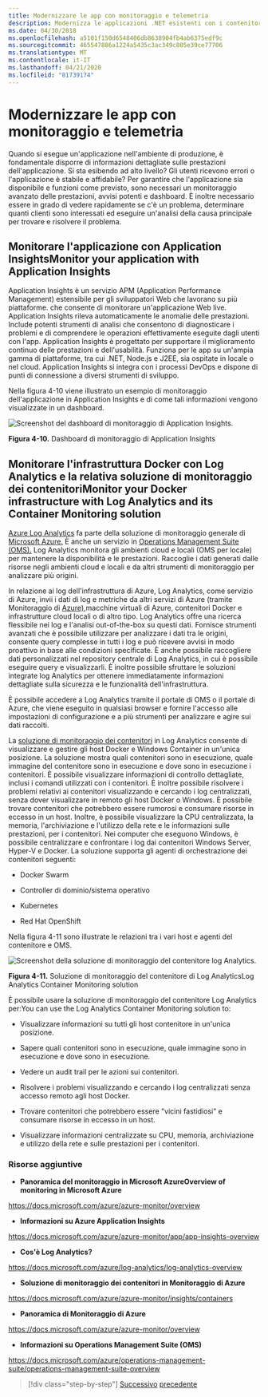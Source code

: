 ```yaml
---
title: Modernizzare le app con monitoraggio e telemetria
description: Modernizza le applicazioni .NET esistenti con i contenitori di Azure Cloud e Windows . Modernizza le tue app con monitoraggio e telemetria
ms.date: 04/30/2018
ms.openlocfilehash: a5101f150d6548406db8638904fb4ab6375edf9c
ms.sourcegitcommit: 465547886a1224a5435c3ac349c805e39ce77706
ms.translationtype: MT
ms.contentlocale: it-IT
ms.lasthandoff: 04/21/2020
ms.locfileid: "81739174"
---
```

# <a name="modernize-your-apps-with-monitoring-and-telemetry"></a>Modernizzare le app con monitoraggio e telemetria

Quando si esegue un'applicazione nell'ambiente di produzione, è fondamentale disporre di informazioni dettagliate sulle prestazioni dell'applicazione. Si sta esibendo ad alto livello? Gli utenti ricevono errori o l'applicazione è stabile e affidabile? Per garantire che l'applicazione sia disponibile e funzioni come previsto, sono necessari un monitoraggio avanzato delle prestazioni, avvisi potenti e dashboard. È inoltre necessario essere in grado di vedere rapidamente se c'è un problema, determinare quanti clienti sono interessati ed eseguire un'analisi della causa principale per trovare e risolvere il problema.

## <a name="monitor-your-application-with-application-insights"></a>Monitorare l'applicazione con Application InsightsMonitor your application with Application Insights

Application Insights è un servizio APM (Application Performance Management) estensibile per gli sviluppatori Web che lavorano su più piattaforme. che consente di monitorare un'applicazione Web live. Application Insights rileva automaticamente le anomalie delle prestazioni. Include potenti strumenti di analisi che consentono di diagnosticare i problemi e di comprendere le operazioni effettivamente eseguite dagli utenti con l'app. Application Insights è progettato per supportare il miglioramento continuo delle prestazioni e dell'usabilità. Funziona per le app su un'ampia gamma di piattaforme, tra cui .NET, Node.js e J2EE, sia ospitate in locale o nel cloud. Application Insights si integra con i processi DevOps e dispone di punti di connessione a diversi strumenti di sviluppo.

Nella figura 4-10 viene illustrato un esempio di monitoraggio dell'applicazione in Application Insights e di come tali informazioni vengono visualizzate in un dashboard.

![Screenshot del dashboard di monitoraggio di Application Insights.](./media/modernize-your-apps-with-monitoring-and-telemetry/application-insights-monitoring-dashboard.png)

**Figura 4-10.** Dashboard di monitoraggio di Application Insights

## <a name="monitor-your-docker-infrastructure-with-log-analytics-and-its-container-monitoring-solution"></a>Monitorare l'infrastruttura Docker con Log Analytics e la relativa soluzione di monitoraggio dei contenitoriMonitor your Docker infrastructure with Log Analytics and its Container Monitoring solution

[Azure Log Analytics](https://docs.microsoft.com/azure/log-analytics/log-analytics-overview) fa parte della soluzione di monitoraggio generale di [Microsoft Azure.](https://docs.microsoft.com/azure/monitoring-and-diagnostics/monitoring-overview) È anche un servizio in [Operations Management Suite (OMS).](https://docs.microsoft.com/azure/operations-management-suite/operations-management-suite-overview) Log Analytics monitora gli ambienti cloud e locali (OMS per locale) per mantenere la disponibilità e le prestazioni. Raccoglie i dati generati dalle risorse negli ambienti cloud e locali e da altri strumenti di monitoraggio per analizzare più origini.

In relazione ai log dell'infrastruttura di Azure, Log Analytics, come servizio di Azure, invii i dati di log e metriche da altri servizi di Azure (tramite Monitoraggio di [Azure),](https://docs.microsoft.com/azure/monitoring-and-diagnostics/monitoring-overview-azure-monitor)macchine virtuali di Azure, contenitori Docker e infrastrutture cloud locali o di altro tipo. Log Analytics offre una ricerca flessibile nei log e l'analisi out-of-the-box su questi dati. Fornisce strumenti avanzati che è possibile utilizzare per analizzare i dati tra le origini, consente query complesse in tutti i log e può ricevere avvisi in modo proattivo in base alle condizioni specificate. È anche possibile raccogliere dati personalizzati nel repository centrale di Log Analytics, in cui è possibile eseguire query e visualizzarli. È inoltre possibile sfruttare le soluzioni integrate log Analytics per ottenere immediatamente informazioni dettagliate sulla sicurezza e le funzionalità dell'infrastruttura.

È possibile accedere a Log Analytics tramite il portale di OMS o il portale di Azure, che viene eseguito in qualsiasi browser e fornire l'accesso alle impostazioni di configurazione e a più strumenti per analizzare e agire sui dati raccolti.

La [soluzione di monitoraggio dei contenitori](https://docs.microsoft.com/azure/log-analytics/log-analytics-containers) in Log Analytics consente di visualizzare e gestire gli host Docker e Windows Container in un'unica posizione. La soluzione mostra quali contenitori sono in esecuzione, quale immagine del contenitore sono in esecuzione e dove sono in esecuzione i contenitori. È possibile visualizzare informazioni di controllo dettagliate, inclusi i comandi utilizzati con i contenitori. È inoltre possibile risolvere i problemi relativi ai contenitori visualizzando e cercando i log centralizzati, senza dover visualizzare in remoto gli host Docker o Windows. È possibile trovare contenitori che potrebbero essere rumorosi e consumare risorse in eccesso in un host. Inoltre, è possibile visualizzare la CPU centralizzata, la memoria, l'archiviazione e l'utilizzo della rete e le informazioni sulle prestazioni, per i contenitori. Nei computer che eseguono Windows, è possibile centralizzare e confrontare i log dai contenitori Windows Server, Hyper-V e Docker. La soluzione supporta gli agenti di orchestrazione dei contenitori seguenti:

- Docker Swarm

- Controller di dominio/sistema operativo

- Kubernetes

- Red Hat OpenShift

Nella figura 4-11 sono illustrate le relazioni tra i vari host e agenti del contenitore e OMS.

![Screenshot della soluzione di monitoraggio del contenitore log Analytics.](./media/modernize-your-apps-with-monitoring-and-telemetry/log-analytics-container-monitoring-solution.png)

**Figura 4-11.** Soluzione di monitoraggio del contenitore di Log AnalyticsLog Analytics Container Monitoring solution

È possibile usare la soluzione di monitoraggio del contenitore Log Analytics per:You can use the Log Analytics Container Monitoring solution to:

- Visualizzare informazioni su tutti gli host contenitore in un'unica posizione.

- Sapere quali contenitori sono in esecuzione, quale immagine sono in esecuzione e dove sono in esecuzione.

- Vedere un audit trail per le azioni sui contenitori.

- Risolvere i problemi visualizzando e cercando i log centralizzati senza accesso remoto agli host Docker.

- Trovare contenitori che potrebbero essere "vicini fastidiosi" e consumare risorse in eccesso in un host.

- Visualizzare informazioni centralizzate su CPU, memoria, archiviazione e utilizzo della rete e sulle prestazioni per i contenitori.

### <a name="additional-resources"></a>Risorse aggiuntive

- **Panoramica del monitoraggio in Microsoft AzureOverview of monitoring in Microsoft Azure**

<https://docs.microsoft.com/azure/azure-monitor/overview>

- **Informazioni su Azure Application Insights**

<https://docs.microsoft.com/azure/azure-monitor/app/app-insights-overview>

- **Cos'è Log Analytics?**

<https://docs.microsoft.com/azure/log-analytics/log-analytics-overview>

- **Soluzione di monitoraggio dei contenitori in Monitoraggio di Azure**

<https://docs.microsoft.com/azure/azure-monitor/insights/containers>

- **Panoramica di Monitoraggio di Azure**

<https://docs.microsoft.com/azure/azure-monitor/overview>

- **Informazioni su Operations Management Suite (OMS)**

<https://docs.microsoft.com/azure/operations-management-suite/operations-management-suite-overview>

>[!div class="step-by-step"]
>[Successivo](build-resilient-services-ready-for-the-cloud-embrace-transient-failures-in-the-cloud.md)
>[precedente](life-cycle-ci-cd-pipelines-devops-tools.md)
